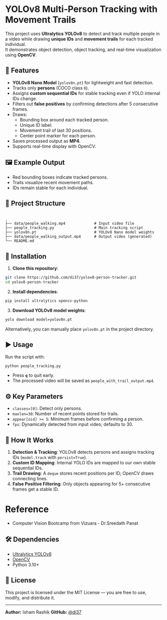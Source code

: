 # YOLOv8 Multi-Person Tracking with Movement Trails

This project uses **Ultralytics YOLOv8** to detect and track multiple people in a video while drawing **unique IDs** and **movement trails** for each tracked individual.  
It demonstrates object detection, object tracking, and real-time visualization using **OpenCV**.

## 📌 Features
- **YOLOv8 Nano Model** (`yolov8n.pt`) for lightweight and fast detection.
- Tracks only **persons** (COCO class `0`).
- Assigns **custom sequential IDs** for stable tracking even if YOLO internal IDs change.
- Filters out **false positives** by confirming detections after 5 consecutive frames.
- Draws:
  - Bounding box around each tracked person.
  - Unique ID label.
  - Movement trail of last 30 positions.
  - Center point marker for each person.
- Saves processed output as **MP4**.
- Supports real-time display with OpenCV.

## 🖼 Example Output
- Red bounding boxes indicate tracked persons.
- Trails visualize recent movement paths.
- IDs remain stable for each individual.

## 📂 Project Structure
```

.
├── data/people_walking.mp4             # Input video file
├── people_tracking.py                  # Main tracking script
├── yolov8n.pt                          # YOLOv8 Nano model weights
├── data/people_walking_output.mp4      # Output video (generated)
└── README.md

````

## 🚀 Installation

1. **Clone this repository**:
```bash
git clone https://github.com/di37/yolov8-person-tracker.git
cd yolov8-person-tracker
````

2. **Install dependencies**:

```bash
pip install ultralytics opencv-python
```

3. **Download YOLOv8 model weights**:

```bash
yolo download model=yolov8n.pt
```

Alternatively, you can manually place `yolov8n.pt` in the project directory.

## ▶️ Usage

Run the script with:

```bash
python people_tracking.py
```

* Press **`q`** to quit early.
* The processed video will be saved as `people_with_trail_output.mp4`.

## ⚙️ Key Parameters

* `classes=[0]`: Detect only persons.
* `maxlen=30`: Number of recent points stored for trails.
* `appear[oid] >= 5`: Minimum frames before confirming a person.
* `fps`: Dynamically detected from input video; defaults to 30.

## 🧠 How It Works

1. **Detection & Tracking**: YOLOv8 detects persons and assigns tracking IDs (`model.track` with `persist=True`).
2. **Custom ID Mapping**: Internal YOLO IDs are mapped to our own stable sequential IDs.
3. **Trail Drawing**: A `deque` stores recent positions per ID; OpenCV draws connecting lines.
4. **False Positive Filtering**: Only objects appearing for 5+ consecutive frames get a stable ID.

# Reference

- Computer Vision Bootcamp from Vizuara - Dr.Sreedath Panat

## 🛠 Dependencies

* [Ultralytics YOLOv8](https://github.com/ultralytics/ultralytics)
* [OpenCV](https://opencv.org/)
* Python 3.10+

## 📜 License

This project is licensed under the MIT License — you are free to use, modify, and distribute it.

---

**Author:** Isham Rashik
**GitHub:** [@di37](https://github.com/di37)
